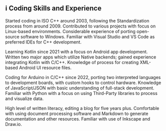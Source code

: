 ## :information_source: Coding Skills and Experience

Started coding in ISO C++ around 2003, following the Standardization process from around 2009.
Contributed to various projects with focus on Linux-based environments.
Considerable experience of porting open-source software to Windows.
Familiar with Visual Studio and VS Code as preferred IDEs for C++ development.

Learning Kotlin since 2021 with a focus on Android app development.
Written two major apps which utilize Native backends; gained experience integrating Kotlin with C/C++.
Knowledge of process for creating XML-based Android UI resource files.

Coding for Arduino in C/C++ since 2022, porting two interpreted languages to development boards, with
custom hooks to control hardware.
Knowledge of JavaScript/JSON with basic understanding of full-stack development.
Familiar with Python with a focus on using Third-Party libraries to process and visualize data.

High level of written literacy, editing a blog for five years plus.
Comfortable with using document processing software and Markdown to generate documentation and other resources.
Familiar with use of Inkscape and Draw.io.
